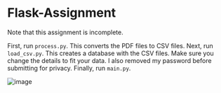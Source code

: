 # Flask-Assignment

Note that this assignment is incomplete. 

First, run `process.py`. This converts the PDF files to CSV files.
Next, run `load_csv.py`. This creates a database with the CSV files. Make sure you change the details to fit your data. I also removed my password before submitting for privacy.
Finally, run `main.py`. 

![image](https://github.com/nishchaybhutoria/Flask-Assignment/assets/43699361/9b43a626-1582-4e5c-a6c2-1caaa320c6f4)
